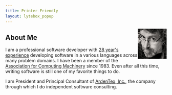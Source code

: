 ```yaml
---
title: Printer-Friendly
layout: lytebox_popup
---
```


<div style="float: right">
<img src="/images/bmc-2010-10-31.jpg" width="90" height="94">
</div>

## About Me

I am a professional software developer with
[28 year's experience](http://www.ardentex.com/who.html) developing
software in a various languages across many problem domains. I have been a
member of the [Association for Computing Machinery][acm] since 1983. Even
after all this time, writing software is still one of my favorite things to
do.</p>

I am President and Principal Consultant of [ArdenTex, Inc.][ardentex],
the company through which I do independent software consulting.

[acm]: http://www.acm.org/
[ardentex]: http://www.ardentex.com/
